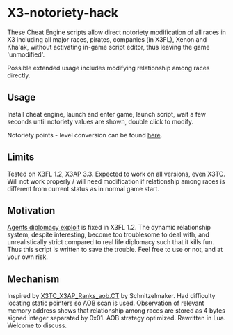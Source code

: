 # X3-notoriety-hack
These Cheat Engine scripts allow direct notoriety modification of all races in X3 including all major races, pirates, companies (in X3FL), Xenon and Kha'ak, without activating in-game script editor, thus leaving the game 'unmodified'.

Possible extended usage includes modifying relationship among races directly.

## Usage

Install cheat engine, launch and enter game, launch script, wait a few seconds until notoriety values are shown, double click to modify.

Notoriety points - level conversion can be found [here](https://www.egosoft.com:8444/confluence/display/X3WIKI/Ranks).

## Limits

Tested on X3FL 1.2, X3AP 3.3. Expected to work on all versions, even X3TC. Will not work properly / will need modification if relationship among races is different from current status as in normal game start.

## Motivation

[Agents diplomacy exploit](https://forum.egosoft.com/viewtopic.php?f=199&t=439741#p5062135) is fixed in X3FL 1.2. The dynamic relationship system, despite interesting, become too troublesome to deal with, and unrealistically strict compared to real life diplomacy such that it kills fun. Thus this script is written to save the trouble. Feel free to use or not, and at your own risk.

## Mechanism

Inspired by [X3TC_X3AP_Ranks_aob.CT](https://fearlessrevolution.com/viewtopic.php?t=4409) by Schnitzelmaker. Had difficulty locating static pointers so AOB scan is used. Observation of relevant memory address shows that relationship among races are stored as 4 bytes signed integer separated by 0x01. AOB strategy optimized. Rewritten in Lua.
Welcome to discuss.
